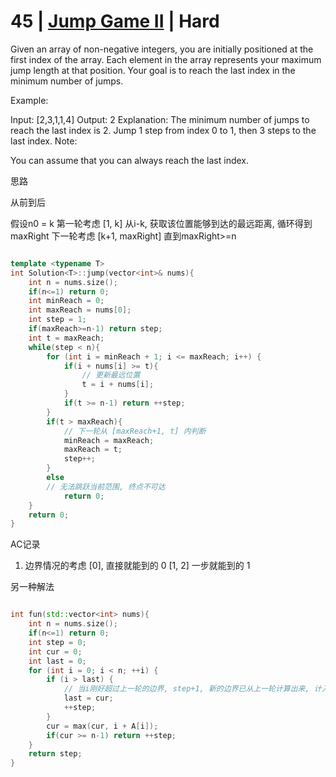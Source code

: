 # 45 | [Jump Game II]( https://leetcode.com/problems/jump-game-ii ) | Hard
Given an array of non-negative integers, you are initially positioned at the first index of the array.
Each element in the array represents your maximum jump length at that position.
Your goal is to reach the last index in the minimum number of jumps.

Example:

Input: [2,3,1,1,4]
Output: 2
Explanation: The minimum number of jumps to reach the last index is 2.
    Jump 1 step from index 0 to 1, then 3 steps to the last index.
Note:

You can assume that you can always reach the last index.

思路

从前到后

假设n0 = k
第一轮考虑 [1, k]
从i-k, 获取该位置能够到达的最远距离, 循环得到 maxRight
下一轮考虑
[k+1, maxRight]
直到maxRight>=n

```cpp

template <typename T>
int Solution<T>::jump(vector<int>& nums){
    int n = nums.size();
    if(n<=1) return 0;
    int minReach = 0;
    int maxReach = nums[0];
    int step = 1;
    if(maxReach>=n-1) return step;
    int t = maxReach;
    while(step < n){
        for (int i = minReach + 1; i <= maxReach; i++) {
            if(i + nums[i] >= t){
                // 更新最远位置
                t = i + nums[i];
            }
            if(t >= n-1) return ++step;
        }
        if(t > maxReach){
            // 下一轮从 [maxReach+1, t] 内判断
            minReach = maxReach;
            maxReach = t;
            step++;
        }
        else
        // 无法跳跃当前范围, 终点不可达
            return 0;
    }
    return 0;
}

```

AC记录
1. 边界情况的考虑
   [0], 直接就能到的 0
   [1, 2] 一步就能到的 1

另一种解法

```cpp

int fun(std::vector<int> nums){
    int n = nums.size();
    if(n<=1) return 0;
    int step = 0;
    int cur = 0;
    int last = 0;
    for (int i = 0; i < n; ++i) {
        if (i > last) {
            // 当i刚好超过上一轮的边界, step+1, 新的边界已从上一轮计算出来, 计入新一轮边界
            last = cur;
            ++step;
        }
        cur = max(cur, i + A[i]);
        if(cur >= n-1) return ++step;
    }
    return step;
}

```
